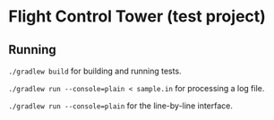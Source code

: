 # Flight Control Tower (test project)

## Running

`./gradlew build` for building and running tests. 

`./gradlew run --console=plain < sample.in` for processing a log file.

`./gradlew run --console=plain` for the line-by-line interface.
